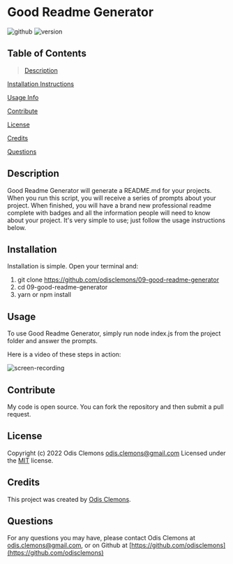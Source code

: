# Good Readme Generator

![github](https://img.shields.io/badge/license-MIT-green) ![version](https://img.shields.io/badge/version-1.0.0-orange)

## Table of Contents

> [Description](#description)

[Installation Instructions](#installation)

[Usage Info](#usage)

[Contribute](#contribute)

[License](#license)

[Credits](#credits)

[Questions](#questions)

## Description

Good Readme Generator will generate a README.md for your projects. When you run this script, you will receive a series of prompts about your project. When finished, you will have a brand new professional readme complete with badges and all the information people will need to know about your project. It's very simple to use; just follow the usage instructions below.

## Installation

Installation is simple. Open your terminal and:

1. git clone https://github.com/odisclemons/09-good-readme-generator
2. cd 09-good-readme-generator
3. yarn or npm install

## Usage

To use Good Readme Generator, simply run node index.js from the project folder and answer the prompts.

Here is a video of these steps in action:

![screen-recording](assets/screencast.gif)

## Contribute

My code is open source. You can fork the repository and then submit a pull request.

## License

Copyright (c) 2022 Odis Clemons odis.clemons@gmail.com Licensed under the [MIT](https://api.github.com/licenses/mit) license.

## Credits

This project was created by [Odis Clemons](https://odisclemons.com).

## Questions

For any questions you may have, please contact Odis Clemons at [odis.clemons@gmail.com](mailto://odis.clemons@gmail.com), or on Github at [https://github.com/odisclemons](https://github.com/odisclemons)
